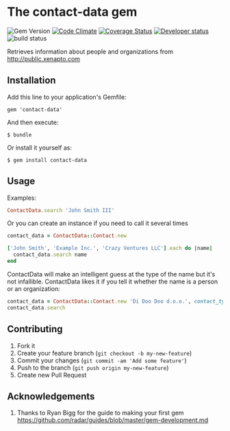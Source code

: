 # The contact-data gem

![Gem Version](http://img.shields.io/gem/v/contact-data.svg?style=flat)&nbsp;[![Code Climate](http://img.shields.io/codeclimate/github/Xenapto/contact-data.svg?style=flat)](https://codeclimate.com/github/Xenapto/contact-data)&nbsp;[![Coverage Status](https://img.shields.io/coveralls/Xenapto/contact-data.svg?style=flat)](https://coveralls.io/r/Xenapto/contact-data?branch=master)
[![Developer status](http://img.shields.io/badge/developer-awesome-brightgreen.svg?style=flat)](http://xenapto.com)
![build status](https://circleci.com/gh/Xenapto/contact-data.png?circle-token=4c6f3dcc1912d30c8d903ae767f0beee94d9b4e2)

Retrieves information about people and organizations from http://public.xenapto.com

## Installation

Add this line to your application's Gemfile:

    gem 'contact-data'

And then execute:

    $ bundle

Or install it yourself as:

    $ gem install contact-data

## Usage

Examples:

```ruby
ContactData.search 'John Smith III'
```

Or you can create an instance if you need to call it several times

```ruby
contact_data = ContactData::Contact.new

['John Smith', 'Example Inc.', 'Crazy Ventures LLC'].each do |name|
  contact_data.search name
end
```

ContactData will make an intelligent guess at the type of the name but it's not infallible. ContactData likes it if you tell it whether the name is a person or an organization:

```ruby
contact_data = ContactData::Contact.new 'Di Doo Doo d.o.o.', contact_type: :organization
contact_data.search
```

## Contributing

1.  Fork it
1.  Create your feature branch (`git checkout -b my-new-feature`)
1.  Commit your changes (`git commit -am 'Add some feature'`)
1.  Push to the branch (`git push origin my-new-feature`)
1.  Create new Pull Request

## Acknowledgements

1.  Thanks to Ryan Bigg for the guide to making your first gem https://github.com/radar/guides/blob/master/gem-development.md
